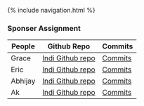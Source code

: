 
{% include navigation.html %}

### Sponser Assignment

People | Github Repo | Commits |
-------------  | -------------- | -------------- |
Grace  | [Indi Github repo](https://github.com/gracele246/individualgit) |[Commits](https://github.com/gracele246/individualgit/commits/main)| 
Eric  | [Indi Github repo](https://github.com/elw55555/individualgit) |[Commits](https://github.com/elw55555/individualgit/commits/main)| 
Abhijay |[Indi Github repo](https://github.com/Dubshott/ds2p2abhijayd) |[Commits](https://github.com/Dubshott/ds2p2abhijayd/commits/main)|
Ak |[Indi Github repo]( https://github.com/akprathipati/individualgit) |[Commits](https://github.com/akprathipati/individualgit/commits/main)| 
